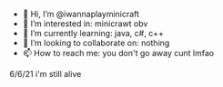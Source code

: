 - 👋 Hi, I’m @iwannaplayminicraft
- 👀 I’m interested in: minicrawt obv
- 🌱 I’m currently learning: java, c#, c++
- 💞️ I’m looking to collaborate on: nothing
- 📫 How to reach me: you don't go away cunt lmfao

6/6/21 i'm still alive

<!---
iwannaplayminicraft/iwannaplayminicraft is a ✨ special ✨ repository because its `README.md` (this file) appears on your GitHub profile.
You can click the Preview link to take a look at your changes.
--->
